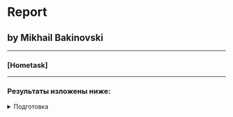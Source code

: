 # Report
## by Mikhail Bakinovski

---

### [Hometask] 

---

### Результаты изложены ниже:

<details><summary>Подготовка</summary>
<p>

#### Подготовка:

<li> Создание текущей ветки (branch): rbykau </li>

```
git clone ssh://github.com/MNT-Lab/git-module212.git
git checkout -b rbykau
git push --set-upstream origin rbykau
```

<li> Создание нового подключения к ветке rbykau (например на др. ПК) </li>

```
git clone ssh://github.com/MNT-Lab/git-module212.git
git checkout rbykau
```

</p>
</details>

